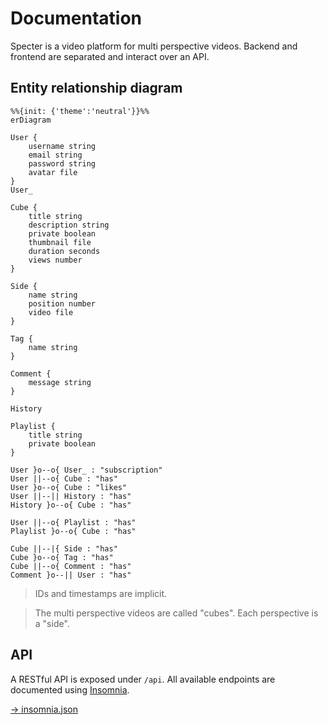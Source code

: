 # Documentation

Specter is a video platform for multi perspective videos.
Backend and frontend are separated and interact over an API.

## Entity relationship diagram

```mermaid
%%{init: {'theme':'neutral'}}%%
erDiagram

User {
    username string
    email string
    password string
    avatar file
}
User_

Cube {
    title string
    description string
    private boolean
    thumbnail file
    duration seconds
    views number
}

Side {
    name string
    position number
    video file
}

Tag {
    name string
}

Comment {
    message string
}

History

Playlist {
    title string
    private boolean
}

User }o--o{ User_ : "subscription"
User ||--o{ Cube : "has"
User }o--o{ Cube : "likes"
User ||--|| History : "has"
History }o--o{ Cube : "has"

User ||--o{ Playlist : "has"
Playlist }o--o{ Cube : "has"

Cube ||--|{ Side : "has"
Cube }o--o{ Tag : "has"
Cube ||--o{ Comment : "has"
Comment }o--|| User : "has"
```

> IDs and timestamps are implicit.
 
> The multi perspective videos are called "cubes". Each perspective is a "side".
 
## API

A RESTful API is exposed under `/api`.
All available endpoints are documented using [Insomnia](https://insomnia.rest/).

[→ insomnia.json](insomnia.json)
